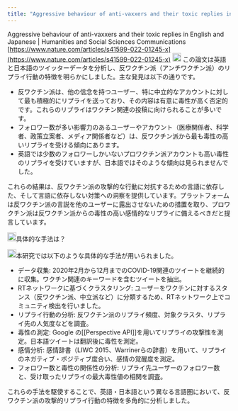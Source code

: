 ```yaml
---
title: "Aggressive behaviour of anti-vaxxers and their toxic replies in English and Japanese"
---
```


Aggressive behaviour of anti-vaxxers and their toxic replies in English and Japanese | Humanities and Social Sciences Communications
[https://www.nature.com/articles/s41599-022-01245-x](https://www.nature.com/articles/s41599-022-01245-x)
<img src='https://scrapbox.io/api/pages/nishio/claude/icon' alt='claude.icon' height="19.5"/>
この論文は英語と日本語のツイッターデータを分析し、反ワクチン派（アンチワクチン派）のリプライ行動の特徴を明らかにしました。主な発見は以下の通りです。
- 反ワクチン派は、他の信念を持つユーザー、特に中立的なアカウントに対して最も積極的にリプライを送っており、その内容は有意に毒性が高く否定的です。これらのリプライはワクチン関連の投稿に向けられることが多いです。
- フォロワー数が多い影響力のあるユーザーやアカウント（医療関係者、科学者、政策立案者、メディア関係者など）は、反ワクチン派から最も毒性の高いリプライを受ける傾向にあります。
- 英語では少数のフォロワーしかいないプロワクチン派アカウントも高い毒性のリプライを受けていますが、日本語ではそのような傾向は見られませんでした。

これらの結果は、反ワクチン派の攻撃的な行動に対抗するための言語に依存した、そして言語に依存しない対策への洞察を提供しています。プラットフォームは反ワクチン派の言説を他のユーザーに露出させないための措置を取り、プロワクチン派は反ワクチン派からの毒性の高い感情的なリプライに備えるべきだと提言しています。

<img src='https://scrapbox.io/api/pages/nishio/nishio/icon' alt='nishio.icon' height="19.5"/>具体的な手法は？

<img src='https://scrapbox.io/api/pages/nishio/claude/icon' alt='claude.icon' height="19.5"/>本研究では以下のような具体的な手法が用いられました。
- データ収集: 2020年2月から12月までのCOVID-19関連のツイートを継続的に収集。ワクチン関連のキーワードを含むツイートを抽出。
- RTネットワークに基づくクラスタリング: ユーザーをワクチンに対するスタンス（反ワクチン派、中立派など）に分類するため、RTネットワーク上でコミュニティ検出を行いました。
- リプライ行動の分析: 反ワクチン派のリプライ頻度、対象クラスタ、リプライ先の人気度などを調査。
- 毒性の測定: Google の[[Perspective API]]を用いてリプライの攻撃性を測定。日本語ツイートは翻訳後に毒性を測定。
- 感情分析: 感情辞書（LIWC 2015、Warrinerらの辞書）を用いて、リプライのネガティブ・ポジティブ度合い、感情の覚醒度を測定。
- フォロワー数と毒性の関係性の分析: リプライ先ユーザーのフォロワー数と、受け取ったリプライの最大毒性値の相関を調査。

これらの手法を駆使することで、英語・日本語という異なる言語圏において、反ワクチン派の攻撃的リプライ行動の特徴を多角的に分析しました。
